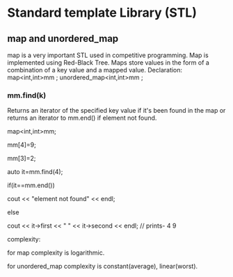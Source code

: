 # Standard template Library (STL)

## map and unordered_map
map is a very important STL used in competitive programming. Map is implemented using Red-Black Tree. Maps store values in the form of a combination of a key value and a mapped value.
Declaration:
map<int,int>mm ;
unordered_map<int,int>mm ;

### mm.find(k)
Returns an iterator of the specified key value if it's been found in the map or returns an iterator to mm.end() if element not found.

map<int,int>mm;

mm[4]=9;

mm[3]=2;

auto it=mm.find(4);

if(it==mm.end())

cout << "element not found" << endl;

else

cout << it->first << " " << it->second << endl;  // prints- 4 9

complexity:

for map complexity is logarithmic.

for unordered_map complexity is constant(average), linear(worst).

